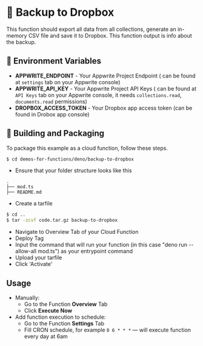 # 📧  Backup to Dropbox
This function should export all data from all collections, generate an in-memory CSV file and save it to Dropbox. This function output is info about the backup.

## 📝 Environment Variables

- **APPWRITE_ENDPOINT** - Your Appwrite Project Endpoint ( can be found at `settings` tab on your Appwrite console)
- **APPWRITE_API_KEY** - Your Appwrite Project API Keys ( can be found at `API Keys` tab on your Appwrite console, it needs `collections.read`, `documents.read` permissions)
- **DROPBOX_ACCESS_TOKEN** - Your Dropbox app access token (can be found in Drobox app console)

## 🚀 Building and Packaging

To package this example as a cloud function, follow these steps.

```bash
$ cd demos-for-functions/deno/backup-to-dropbox
```

* Ensure that your folder structure looks like this 
```
.
├── mod.ts
├── README.md
```
* Create a tarfile

```bash
$ cd ..
$ tar -zcvf code.tar.gz backup-to-dropbox
```

* Navigate to Overview Tab of your Cloud Function
* Deploy Tag
* Input the command that will run your function (in this case "deno run --allow-all mod.ts") as your entrypoint command
* Upload your tarfile 
* Click 'Activate'


## Usage
* Manually:
  * Go to the Function **Overview** Tab
  * Click **Execute Now**
* Add function execution to schedule:
  * Go to the Function **Settings** Tab
  * Fill CRON schedule, for example `0 6 * * *` — will execute function every day at 6am
